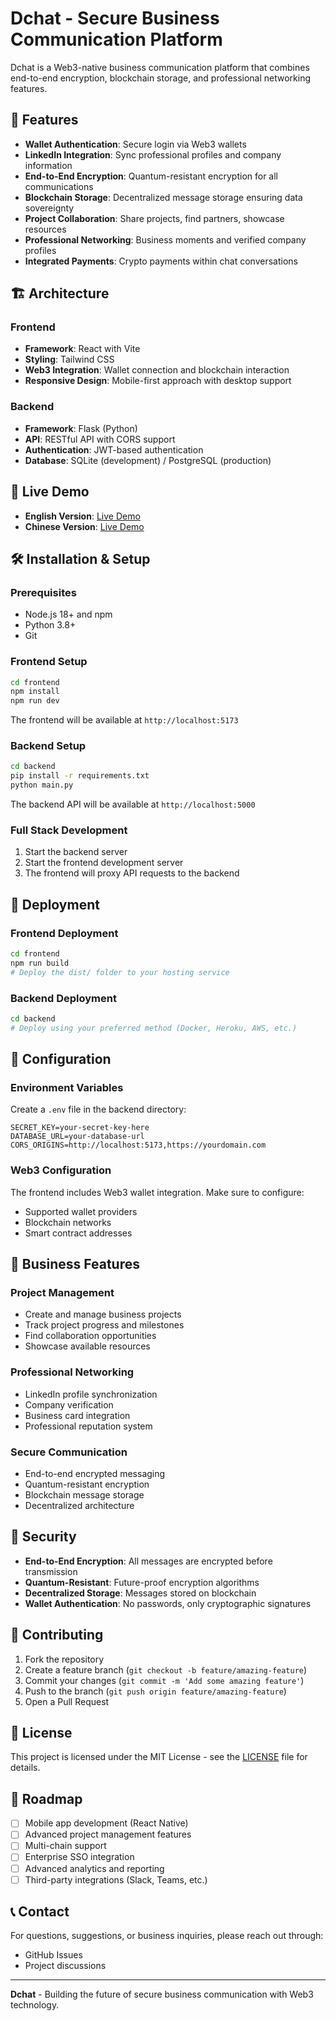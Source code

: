 # Dchat - Secure Business Communication Platform

Dchat is a Web3-native business communication platform that combines end-to-end encryption, blockchain storage, and professional networking features.

## 🚀 Features

- **Wallet Authentication**: Secure login via Web3 wallets
- **LinkedIn Integration**: Sync professional profiles and company information
- **End-to-End Encryption**: Quantum-resistant encryption for all communications
- **Blockchain Storage**: Decentralized message storage ensuring data sovereignty
- **Project Collaboration**: Share projects, find partners, showcase resources
- **Professional Networking**: Business moments and verified company profiles
- **Integrated Payments**: Crypto payments within chat conversations

## 🏗️ Architecture

### Frontend
- **Framework**: React with Vite
- **Styling**: Tailwind CSS
- **Web3 Integration**: Wallet connection and blockchain interaction
- **Responsive Design**: Mobile-first approach with desktop support

### Backend
- **Framework**: Flask (Python)
- **API**: RESTful API with CORS support
- **Authentication**: JWT-based authentication
- **Database**: SQLite (development) / PostgreSQL (production)

## 📱 Live Demo

- **English Version**: [Live Demo](https://g8h3ilcq76yy.manus.space)
- **Chinese Version**: [Live Demo](https://77h9ikc6m0o3.manus.space)

## 🛠️ Installation & Setup

### Prerequisites
- Node.js 18+ and npm
- Python 3.8+
- Git

### Frontend Setup

```bash
cd frontend
npm install
npm run dev
```

The frontend will be available at `http://localhost:5173`

### Backend Setup

```bash
cd backend
pip install -r requirements.txt
python main.py
```

The backend API will be available at `http://localhost:5000`

### Full Stack Development

1. Start the backend server
2. Start the frontend development server
3. The frontend will proxy API requests to the backend

## 🚀 Deployment

### Frontend Deployment
```bash
cd frontend
npm run build
# Deploy the dist/ folder to your hosting service
```

### Backend Deployment
```bash
cd backend
# Deploy using your preferred method (Docker, Heroku, AWS, etc.)
```

## 🔧 Configuration

### Environment Variables

Create a `.env` file in the backend directory:

```env
SECRET_KEY=your-secret-key-here
DATABASE_URL=your-database-url
CORS_ORIGINS=http://localhost:5173,https://yourdomain.com
```

### Web3 Configuration

The frontend includes Web3 wallet integration. Make sure to configure:
- Supported wallet providers
- Blockchain networks
- Smart contract addresses

## 🏢 Business Features

### Project Management
- Create and manage business projects
- Track project progress and milestones
- Find collaboration opportunities
- Showcase available resources

### Professional Networking
- LinkedIn profile synchronization
- Company verification
- Business card integration
- Professional reputation system

### Secure Communication
- End-to-end encrypted messaging
- Quantum-resistant encryption
- Blockchain message storage
- Decentralized architecture

## 🔐 Security

- **End-to-End Encryption**: All messages are encrypted before transmission
- **Quantum-Resistant**: Future-proof encryption algorithms
- **Decentralized Storage**: Messages stored on blockchain
- **Wallet Authentication**: No passwords, only cryptographic signatures

## 🤝 Contributing

1. Fork the repository
2. Create a feature branch (`git checkout -b feature/amazing-feature`)
3. Commit your changes (`git commit -m 'Add some amazing feature'`)
4. Push to the branch (`git push origin feature/amazing-feature`)
5. Open a Pull Request

## 📄 License

This project is licensed under the MIT License - see the [LICENSE](LICENSE) file for details.

## 🌟 Roadmap

- [ ] Mobile app development (React Native)
- [ ] Advanced project management features
- [ ] Multi-chain support
- [ ] Enterprise SSO integration
- [ ] Advanced analytics and reporting
- [ ] Third-party integrations (Slack, Teams, etc.)

## 📞 Contact

For questions, suggestions, or business inquiries, please reach out through:
- GitHub Issues
- Project discussions

---

**Dchat** - Building the future of secure business communication with Web3 technology.

